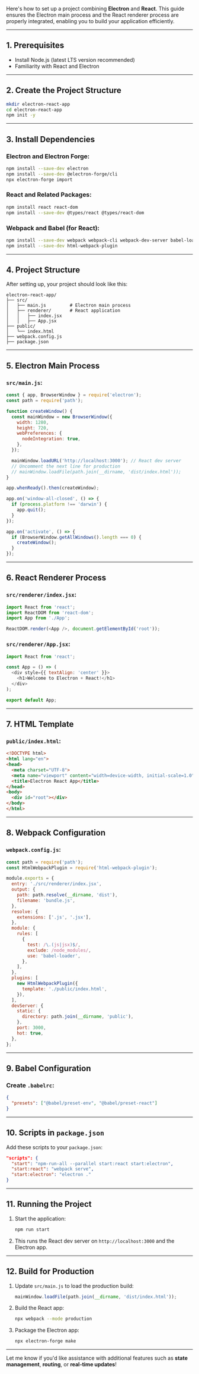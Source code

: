 Here's how to set up a project combining **Electron** and **React**. This guide ensures the Electron main process and the React renderer process are properly integrated, enabling you to build your application efficiently.

---

## **1. Prerequisites**
- Install Node.js (latest LTS version recommended)
- Familiarity with React and Electron

---

## **2. Create the Project Structure**
```bash
mkdir electron-react-app
cd electron-react-app
npm init -y
```

---

## **3. Install Dependencies**
### Electron and Electron Forge:
```bash
npm install --save-dev electron
npm install --save-dev @electron-forge/cli
npx electron-forge import
```

### React and Related Packages:
```bash
npm install react react-dom
npm install --save-dev @types/react @types/react-dom
```

### Webpack and Babel (for React):
```bash
npm install --save-dev webpack webpack-cli webpack-dev-server babel-loader @babel/core @babel/preset-env @babel/preset-react
npm install --save-dev html-webpack-plugin
```

---

## **4. Project Structure**
After setting up, your project should look like this:

```
electron-react-app/
├── src/
│   ├── main.js         # Electron main process
│   ├── renderer/       # React application
│   │   ├── index.jsx
│   │   ├── App.jsx
├── public/
│   └── index.html
├── webpack.config.js
├── package.json
```

---

## **5. Electron Main Process**
### `src/main.js`:
```javascript
const { app, BrowserWindow } = require('electron');
const path = require('path');

function createWindow() {
  const mainWindow = new BrowserWindow({
    width: 1280,
    height: 720,
    webPreferences: {
      nodeIntegration: true,
    },
  });

  mainWindow.loadURL('http://localhost:3000'); // React dev server
  // Uncomment the next line for production
  // mainWindow.loadFile(path.join(__dirname, 'dist/index.html'));
}

app.whenReady().then(createWindow);

app.on('window-all-closed', () => {
  if (process.platform !== 'darwin') {
    app.quit();
  }
});

app.on('activate', () => {
  if (BrowserWindow.getAllWindows().length === 0) {
    createWindow();
  }
});
```

---

## **6. React Renderer Process**
### `src/renderer/index.jsx`:
```javascript
import React from 'react';
import ReactDOM from 'react-dom';
import App from './App';

ReactDOM.render(<App />, document.getElementById('root'));
```

### `src/renderer/App.jsx`:
```javascript
import React from 'react';

const App = () => (
  <div style={{ textAlign: 'center' }}>
    <h1>Welcome to Electron + React!</h1>
  </div>
);

export default App;
```

---

## **7. HTML Template**
### `public/index.html`:
```html
<!DOCTYPE html>
<html lang="en">
<head>
  <meta charset="UTF-8">
  <meta name="viewport" content="width=device-width, initial-scale=1.0">
  <title>Electron React App</title>
</head>
<body>
  <div id="root"></div>
</body>
</html>
```

---

## **8. Webpack Configuration**
### `webpack.config.js`:
```javascript
const path = require('path');
const HtmlWebpackPlugin = require('html-webpack-plugin');

module.exports = {
  entry: './src/renderer/index.jsx',
  output: {
    path: path.resolve(__dirname, 'dist'),
    filename: 'bundle.js',
  },
  resolve: {
    extensions: ['.js', '.jsx'],
  },
  module: {
    rules: [
      {
        test: /\.(js|jsx)$/,
        exclude: /node_modules/,
        use: 'babel-loader',
      },
    ],
  },
  plugins: [
    new HtmlWebpackPlugin({
      template: './public/index.html',
    }),
  ],
  devServer: {
    static: {
      directory: path.join(__dirname, 'public'),
    },
    port: 3000,
    hot: true,
  },
};
```

---

## **9. Babel Configuration**
### Create `.babelrc`:
```json
{
  "presets": ["@babel/preset-env", "@babel/preset-react"]
}
```

---

## **10. Scripts in `package.json`**
Add these scripts to your `package.json`:
```json
"scripts": {
  "start": "npm-run-all --parallel start:react start:electron",
  "start:react": "webpack serve",
  "start:electron": "electron ."
}
```

---

## **11. Running the Project**
1. Start the application:
   ```bash
   npm run start
   ```
2. This runs the React dev server on `http://localhost:3000` and the Electron app.

---

## **12. Build for Production**
1. Update `src/main.js` to load the production build:
   ```javascript
   mainWindow.loadFile(path.join(__dirname, 'dist/index.html'));
   ```
2. Build the React app:
   ```bash
   npx webpack --mode production
   ```
3. Package the Electron app:
   ```bash
   npx electron-forge make
   ```

---

Let me know if you'd like assistance with additional features such as **state management**, **routing**, or **real-time updates**!